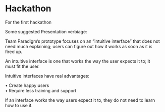 # Hackathon
For the first hackathon

Some suggested Presentation verbiage:

Team Paradigm’s prototype focuses on an “intuitive interface” that does not need much explaining; users can figure out how it works as soon as it is fired up.  

An intuitive interface is one that works the way the user expects it to; it must fit the user.

 Intuitive interfaces have real advantages:

   •	 Create happy users  
   •	 Require less training and support

If an interface works the way users expect it to, they do not need to learn how to use it.
